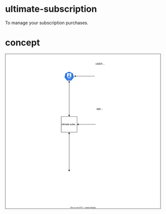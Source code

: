 # ultimate-subscription

To manage your subscription purchases.

# concept
<img alt="ultimate-subscription" src="highlevel.drawio.svg"/>